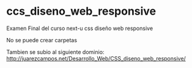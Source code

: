 # ccs_diseno_web_responsive
Examen Final del curso next-u css diseño web responsive

No se puede crear carpetas

Tambien se subio al siguiente dominio:
http://juarezcampos.net/Desarrollo_Web/CSS_diseno_web_responsive/
